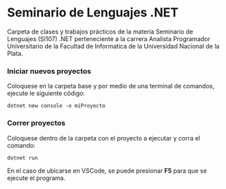 # Seminario de Lenguajes .NET

Carpeta de clases y trabajos prácticos de la materia Seminario de Lenguajes (SI107) .NET perteneciente a la carrera Analista Programador Universitario de la Facultad de Informatica de la Universidad Nacional de la Plata.

### Iniciar nuevos proyectos

Coloquese en la carpeta base y por medio de una terminal de comandos, ejecute le siguiente código:
~~~
dotnet new console -o miProyecto
~~~

### Correr proyectos

Coloquese dentro de la carpeta con el proyecto a ejecutar y corra el comando:
~~~
dotnet run
~~~

En el caso de ubicarse en VSCode, se puede presionar **F5** para que se ejecute el programa.
